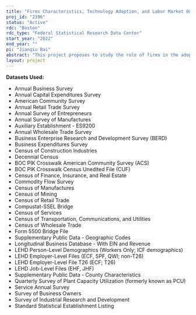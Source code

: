 ```yaml
---
title: "Firms Characteristics, Technology Adoption, and Labor Market Outcomes"
proj_id: "2396"
status: "Active"
rdc: "Boston"
rdc_type: "Federal Statistical Research Data Center"
start_year: "2022"
end_year: ""
pi: "Jianqiu Bai"
abstract: "This project proposes to study the role of firms in the adoption of information technology (IT) and how preexisting firm characteristics interact with IT adoption to generate differential impacts on individual workers, firms, as well as industries as a whole. Specifically, the research studies the impact of firms' technology adoption on individual workers and again how this effect varies across firms with different preexisting firm characteristics and exogenous shocks. This research also the research studies the impact of technology adoption on establishment performance and how this varies across firms with different preexisting characteristics. The researchers study how firms' preexisting conditions and exogenous shocks influence their likelihood of technology adoption."
layout: project
---
```


**Datasets Used:**

  - Annual Business Survey 
  - Annual Capital Expenditures Survey 
  - American Community Survey 
  - Annual Retail Trade Survey 
  - Annual Survey of Entrepreneurs 
  - Annual Survey of Manufactures 
  - Auxiliary Establishment - ES9200 
  - Annual Wholesale Trade Survey 
  - Business Enterprise Research and Development Survey (BERD) 
  - Business Expenditures Survey 
  - Census of Construction Industries 
  - Decennial Census 
  - BOC PIK Crosswalk American Community Survey (ACS) 
  - BOC PIK Crosswalk Census Unedited File (CUF) 
  - Census of Finance, Insurance, and Real Estate 
  - Commodity Flow Survey 
  - Census of Manufactures 
  - Census of Mining 
  - Census of Retail Trade 
  - Compustat-SSEL Bridge 
  - Census of Services 
  - Census of Transportation, Communications, and Utilities 
  - Census of Wholesale Trade 
  - Form 5500 Bridge File 
  - Supplementary Public Data - Geographic Codes 
  - Longitudinal Business Database - With EIN and Revenue 
  - LEHD Person-Level Demographics (Workers Only; ICF demographics) 
  - LEHD Employer-Level Files (ECF, SPF, QWI; non-T26) 
  - LEHD Employer-Level File T26 (ECF; T26) 
  - LEHD Job-Level Files (EHF, JHF) 
  - Supplementary Public Data - County Characteristics 
  - Quarterly Survey of Plant Capacity Utilization (formerly known as PCU) 
  - Service Annual Survey 
  - Survey of Business Owners 
  - Survey of Industrial Research and Development 
  - Standard Statistical Establishment Listing 

